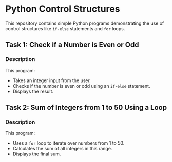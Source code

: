 # Python Control Structures

This repository contains simple Python programs demonstrating the use of control structures like `if-else` statements and `for` loops.

## Task 1: Check if a Number is Even or Odd

### Description
This program:
- Takes an integer input from the user.
- Checks if the number is even or odd using an `if-else` statement.
- Displays the result.


## Task 2: Sum of Integers from 1 to 50 Using a Loop

### Description
This program:
- Uses a `for` loop to iterate over numbers from 1 to 50.
- Calculates the sum of all integers in this range.
- Displays the final sum.


